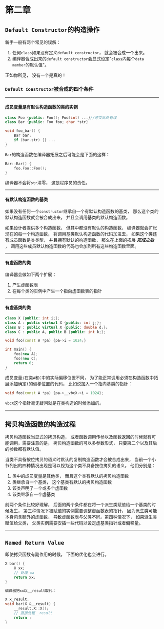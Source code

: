 # 第二章

## `Default Constructor`的构造操作

新手一般有两个常见的误解：

1. 任何`class`如果没有定义`default constructor`， 就会被合成一个出来。
2. 编译器合成出来的`default constructor`会显式设定"`class`内每个`data member`的默认值"。

正如你所见， 没有一个是真的！

### `Default Constructor`被合成的四个条件

---

#### 成员变量是有默认构造函数的类的实例

```C++
class Foo {public: Foo(); Foo(int) ...}//原文此处有误
class Bar {public: Foo foo; char *str}

void foo_bar() {
    Bar bar;
    if (bar.str) {} ...
}
```

`Bar`的构造函数在编译器拓展之后可能会是下面的这样：

```C++
Bar::Bar() {
    foo.Foo::Foo();
}
```

编译器不会将`str`清零， 这是程序员的责任。

---

#### 有默认构造函数的基类

如果没有任何一个`constructor`继承自一个有默认构造函数的基类， 那么这个类的默认构造函数就会被合成出来， 并且会调用基类的默认构造函数。

如果设计者提供多个构造函数， 但其中都没有默认的构造函数， 编译器就会扩张现在的每一个构造函数， 将调用基类默认构造函数的代码加进去， 如果这个类还有成员函数是类类型， 并且拥有默认的构造函数， 那么在上面的拓展 ***完成之后*** ， 调用这些成员默认构造函数的代码也会加到所有这些构造函数里面。

---

#### 有虚函数的类

编译器会做如下两个扩展：

1. 产生虚函数表
2. 在每个类的实例中产生一个指向虚函数表的指针

---

#### 有虚基类的类

```C++
class X {public: int i;};
class A : public virtual X {public: int j;};
class B : public virtual X {public: double d;};
class C : public A, public B {public: int k;};

void foo(const A *pa) {pa->i = 1024;}

int main() {
    foo(new A);
    foo(new C);
    return 0;
}
```

成员变量`i`在类`A`和`C`中的实际偏移位置不同， 为了能正常调用必须在构造函数中拓展添加确定`i`的偏移位置的代码， 比如说加入一个指向基类的指针：

```C++
void foo(const A *pa) {pa->__vbcX->i = 1024};
```

`vbcX`这个指针毫无疑问就是在类构造的时候添加的。

---

## 拷贝构造函数的构造过程

拷贝构造函数当显式的拷贝构造， 或者函数调用传参以及函数返回的时候就有可能调用，需要注意的是， 拷贝构造函数的可以多参数形式， 只要第二个以及其后的参数都有默认值。  

当类不具备按位拷贝的语义时默认的复制构造函数才会被合成出来， 当前一个小节列出的四种情况出现是可以视为这个类不具备按位拷贝的语义， 他们分别是：

1. 类中的成员变量是其他类， 而且这个类有默认的拷贝构造函数
2. 类继承自一个基类， 这个基类有默认的拷贝构造函数
3. 该类声明了一个或多个虚函数
4. 该类继承自一个虚基类

前两个条件比较好理解， 后面的两个条件都在将一个派生类赋值给一个基类的时候发生， 第三种情况下被赋值的实例需要调整虚函数表的指针， 因为派生类可能本身包含额外的虚函数， 导致虚函数表与父类不同。第四种情况下， 如果派生类赋值给父类， 父类实例需要安插一些代码以设定虚基类指针或者偏移量。

---

## `Named Return Value`

即使拷贝函数有副作用的时候， 下面的优化也会进行。

```Cpp
X bar() {
    X xx;
    // 处理 xx
    return xx;
}

编译器把xx以__result取代：

X x_result;
void bar(X &__result) {
    __result.X::X();
    // 直接处理__result
    return ;
}
```